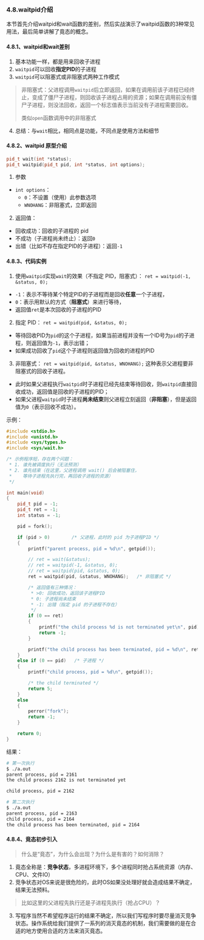 ### 4.8.waitpid介绍
本节首先介绍waitpid和wait函数的差别，然后实战演示了waitpid函数的3种常见用法，最后简单讲解了竟态的概念。

#### 4.8.1、waitpid和wait差别
1. 基本功能一样，都是用来回收子进程
2. `waitpid`可以回收**指定PID**的子进程
3. `waitpid`可以阻塞式或非阻塞式两种工作模式
> 非阻塞式：父进程调用`waitpid`后立即返回，如果在调用前该子进程已经终止，变成了僵尸子进程，则回收该子进程占用的资源；如果在调用前没有僵尸子进程，则没法回收，返回一个标志值表示当前没有子进程需要回收。
>
> 类似`open`函数调用中的非阻塞式

4. 总结：与`wait`相比，相同点是功能，不同点是使用方法和细节

#### 4.8.2、waitpid 原型介绍

```c++
pid_t wait(int *status);
pid_t waitpid(pid_t pid, int *status, int options);
```
1. 参数
- `int options`：
	- `0`：不设置（使用）此参数选项
	- `WNOHANG`：非阻塞式，立即返回

2. 返回值：
- 回收成功：回收的子进程的 pid
- 不成功（子进程尚未终止）：返回`0`
- 出错（比如不存在指定PID的子进程）：返回`-1`

#### 4.8.3、代码实例
1. 使用`waitpid`实现`wait`的效果（不指定 PID，阻塞式）：
	`ret = waitpid(-1, &status, 0);`
- `-1`：表示不等待某个特定PID的子进程而是回收**任意**一个子进程，
- `0`：表示用默认的方式（**阻塞式**）来进行等待，
- 返回值`ret`是本次回收的子进程的PID

2. 指定 PID：
`ret = waitpid(pid, &status, 0);`
- 等待回收PID为`pid`的这个子进程，如果当前进程并没有一个ID号为`pid`的子进程，则返回值为`-1`，表示出错；
- 如果成功回收了`pid`这个子进程则返回值为回收的进程的PID
3. 非阻塞式：
`ret = waitpid(pid, &status, WNOHANG);`
这种表示父进程要非阻塞式的回收子进程。
- 此时如果父进程执行`waitpid`时子进程已经先结束等待回收，则`waitpid`直接回收成功，返回值是回收的子进程的PID；
- 如果父进程`waitpid`时子进程**尚未结束**则父进程立刻返回（**非阻塞**），但是返回值为`0`（表示回收不成功）。

示例：
```c++
#include <stdio.h>
#include <unistd.h>
#include <sys/types.h>
#include <sys/wait.h>

/* 示例程序短，存在两个问题：
 * 1. 谁先被调度执行（无法预测）
 * 2. 谁先结束（在这里，父进程调用 wait() 后会被阻塞住，
 *    等待子进程先执行完，再回收子进程的资源）
 */

int main(void)
{
    pid_t pid = -1;
    pid_t ret = -1;
    int status = -1;

    pid = fork();

    if (pid > 0)        /* 父进程，此时的 pid 为子进程PID */
    {
        printf("parent process, pid = %d\n", getpid());

	    // ret = wait(&status);
        // ret = waitpid(-1, &status, 0);
        // ret = waitpid(pid, &status, 0);
        ret = waitpid(pid, &status, WNOHANG);   /* 非阻塞式 */

        /* 返回值有三种情况：
         * >0: 回收成功，返回该子进程PID
         * 0: 子进程尚未结束
         * -1: 出错（指定 pid 的子进程不存在）
         */
        if (0 == ret)
        {
            printf("the child process %d is not terminated yet\n", pid);
            return -1;
        }

        printf("the child process has been terminated, pid = %d\n", ret);
    }
    else if (0 == pid)   /* 子进程 */
    {
        printf("child process, pid = %d\n", getpid());

        /* the child terminated */
        return 5;
    }
    else
    {
        perror("fork");
        return -1;
    }

    return 0;
}
```
结果：
```bash
# 第一次执行
$ ./a.out
parent process, pid = 2161
the child process 2162 is not terminated yet

child process, pid = 2162

# 第二次执行
$ ./a.out
parent process, pid = 2163
child process, pid = 2164
the child process has been terminated, pid = 2164
```


#### 4.8.4、竟态初步引入

> 什么是“竟态”，为什么会出现？为什么是有害的？如何消除？

1. 竟态全称是：**竞争状态**，多进程环境下，多个进程同时抢占系统资源（内存、CPU、文件IO）
2. 竞争状态对OS来说是很危险的，此时OS如果没处理好就会造成结果不确定，结果无法预料。
> 比如这里的父进程先执行还是子进程先执行（抢占CPU）？

3. 写程序当然不希望程序运行的结果不确定，所以我们写程序时要尽量消灭竞争状态。操作系统给我们提供了一系列的消灭竟态的机制，我们需要做的是在合适的地方使用合适的方法来消灭竟态。
